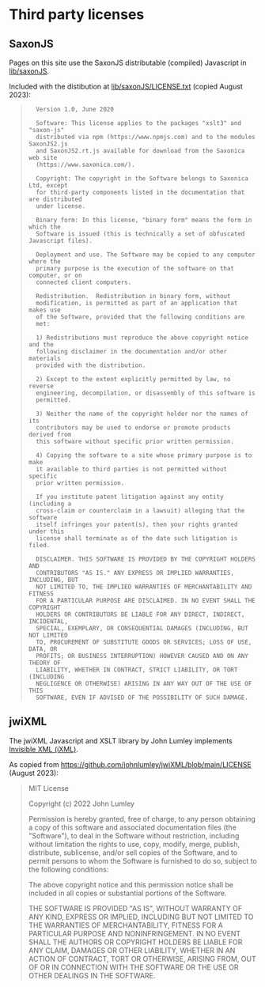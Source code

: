 # Third party licenses

## SaxonJS

Pages on this site use the SaxonJS distributable (compiled) Javascript in [lib/saxonJS](lib/saxonJS).

Included with the distibution at [lib/saxonJS/LICENSE.txt](lib/saxonJS/LICENSE.txt) (copied August 2023):

>       Version 1.0, June 2020
>       
>       Software: This license applies to the packages "xslt3" and "saxon-js"
>       distributed via npm (https://www.npmjs.com) and to the modules SaxonJS2.js
>       and SaxonJS2.rt.js available for download from the Saxonica web site
>       (https://www.saxonica.com/).
>       
>       Copyright: The copyright in the Software belongs to Saxonica Ltd, except
>       for third-party components listed in the documentation that are distributed
>       under license.
>       
>       Binary form: In this license, "binary form" means the form in which the
>       Software is issued (this is technically a set of obfuscated Javascript files).
>       
>       Deployment and use. The Software may be copied to any computer where the
>       primary purpose is the execution of the software on that computer, or on
>       connected client computers.
>       
>       Redistribution.  Redistribution in binary form, without
>       modification, is permitted as part of an application that makes use
>       of the Software, provided that the following conditions are
>       met:
>       
>       1) Redistributions must reproduce the above copyright notice and the
>       following disclaimer in the documentation and/or other materials
>       provided with the distribution.
>       
>       2) Except to the extent explicitly permitted by law, no reverse
>       engineering, decompilation, or disassembly of this software is
>       permitted.
>       
>       3) Neither the name of the copyright holder nor the names of its
>       contributors may be used to endorse or promote products derived from
>       this software without specific prior written permission.
>       
>       4) Copying the software to a site whose primary purpose is to make
>       it available to third parties is not permitted without specific
>       prior written permission.
>       
>       If you institute patent litigation against any entity (including a
>       cross-claim or counterclaim in a lawsuit) alleging that the software
>       itself infringes your patent(s), then your rights granted under this
>       license shall terminate as of the date such litigation is filed.
>       
>       DISCLAIMER. THIS SOFTWARE IS PROVIDED BY THE COPYRIGHT HOLDERS AND
>       CONTRIBUTORS "AS IS." ANY EXPRESS OR IMPLIED WARRANTIES, INCLUDING, BUT
>       NOT LIMITED TO, THE IMPLIED WARRANTIES OF MERCHANTABILITY AND FITNESS
>       FOR A PARTICULAR PURPOSE ARE DISCLAIMED. IN NO EVENT SHALL THE COPYRIGHT
>       HOLDERS OR CONTRIBUTORS BE LIABLE FOR ANY DIRECT, INDIRECT, INCIDENTAL,
>       SPECIAL, EXEMPLARY, OR CONSEQUENTIAL DAMAGES (INCLUDING, BUT NOT LIMITED
>       TO, PROCUREMENT OF SUBSTITUTE GOODS OR SERVICES; LOSS OF USE, DATA, OR
>       PROFITS; OR BUSINESS INTERRUPTION) HOWEVER CAUSED AND ON ANY THEORY OF
>       LIABILITY, WHETHER IN CONTRACT, STRICT LIABILITY, OR TORT (INCLUDING
>       NEGLIGENCE OR OTHERWISE) ARISING IN ANY WAY OUT OF THE USE OF THIS
>       SOFTWARE, EVEN IF ADVISED OF THE POSSIBILITY OF SUCH DAMAGE.

## jwiXML

The jwiXML Javascript and XSLT library by John Lumley implements [Invisible XML (iXML)](http://invisiblexml.org).

As copied from https://github.com/johnlumley/jwiXML/blob/main/LICENSE (August 2023):

> MIT License
> 
> Copyright (c) 2022 John Lumley
> 
> Permission is hereby granted, free of charge, to any person obtaining a copy
> of this software and associated documentation files (the "Software"), to deal
> in the Software without restriction, including without limitation the rights
> to use, copy, modify, merge, publish, distribute, sublicense, and/or sell
> copies of the Software, and to permit persons to whom the Software is
> furnished to do so, subject to the following conditions:
> 
> The above copyright notice and this permission notice shall be included in all
> copies or substantial portions of the Software.
> 
> THE SOFTWARE IS PROVIDED "AS IS", WITHOUT WARRANTY OF ANY KIND, EXPRESS OR
> IMPLIED, INCLUDING BUT NOT LIMITED TO THE WARRANTIES OF MERCHANTABILITY,
> FITNESS FOR A PARTICULAR PURPOSE AND NONINFRINGEMENT. IN NO EVENT SHALL THE
> AUTHORS OR COPYRIGHT HOLDERS BE LIABLE FOR ANY CLAIM, DAMAGES OR OTHER
> LIABILITY, WHETHER IN AN ACTION OF CONTRACT, TORT OR OTHERWISE, ARISING FROM,
> OUT OF OR IN CONNECTION WITH THE SOFTWARE OR THE USE OR OTHER DEALINGS IN THE
> SOFTWARE.
